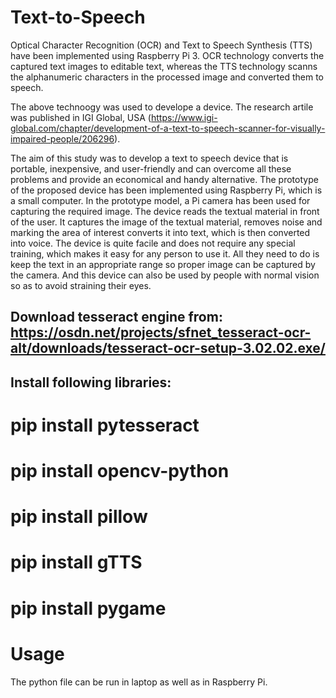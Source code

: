 # Text-to-Speech

Optical Character Recognition (OCR) and Text to Speech Synthesis (TTS) have been implemented using Raspberry Pi 3. OCR technology converts the captured text images to editable text, whereas the TTS technology scanns the alphanumeric characters in the processed image and converted them to speech.


The above technoogy was used to develope a device. The research artile was published in IGI Global, USA (https://www.igi-global.com/chapter/development-of-a-text-to-speech-scanner-for-visually-impaired-people/206296).

The aim of this study was to develop a text to speech device that is portable, inexpensive, and user-friendly and can overcome all these problems and provide an economical and handy alternative. The prototype of the proposed device has been implemented using Raspberry Pi, which is a small computer. In the prototype model, a Pi camera has been used for capturing the required image. The device reads the textual material in front of the user. It captures the image of the textual material, removes noise and marking the area of interest converts it into text, which is then converted into voice. The device is quite facile and does not require any special training, which makes it easy for any person to use it. All they need to do is keep the text in an appropriate range so proper image can be captured by the camera. And this device can also be used by people with normal vision so as to avoid straining their eyes.

## Download tesseract engine from: https://osdn.net/projects/sfnet_tesseract-ocr-alt/downloads/tesseract-ocr-setup-3.02.02.exe/
## Install following libraries:
# pip install pytesseract
# pip install opencv-python
# pip install pillow
# pip install gTTS
# pip install pygame

# Usage
The python file can be run in laptop as well as in Raspberry Pi.
